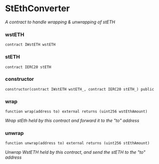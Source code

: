 # StEthConverter

_A contract to handle wrapping & unwrapping of stETH_

### wstETH

```solidity
contract IWstETH wstETH
```

### stETH

```solidity
contract IERC20 stETH
```

### constructor

```solidity
constructor(contract IWstETH wstETH_, contract IERC20 stETH_) public
```

### wrap

```solidity
function wrap(address to) external returns (uint256 wstEthAmount)
```

_Wrap stEth held by this contract and forward it to the "to" address_

### unwrap

```solidity
function unwrap(address to) external returns (uint256 stEthAmount)
```

_Unwrap WstETH held by this contract, and send the stETH to the "to" address_

